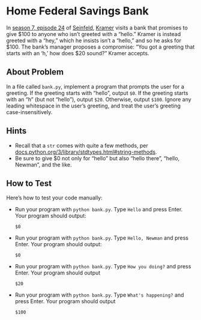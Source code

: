 # Home Federal Savings Bank

In [season 7, episode 24](https://en.wikipedia.org/wiki/The_Invitations) of [Seinfeld](https://en.wikipedia.org/wiki/Seinfeld), [Kramer](https://en.wikipedia.org/wiki/Cosmo_Kramer) visits a bank that promises to give $100 to anyone who isn’t greeted with a “hello.” Kramer is instead greeted with a “hey,” which he insists isn’t a “hello,” and so he asks for $100. The bank’s manager proposes a compromise: “You got a greeting that starts with an ‘h,’ how does $20 sound?” Kramer accepts.

## About Problem

In a file called `bank.py`, implement a program that prompts the user for a greeting. If the greeting starts with “hello”, output `$0`. If the greeting starts with an “h” (but not “hello”), output `$20`. Otherwise, output `$100`. Ignore any leading whitespace in the user’s greeting, and treat the user’s greeting case-insensitively.

## Hints

- Recall that a `str` comes with quite a few methods, per [docs.python.org/3/library/stdtypes.html#string-methods](https://docs.python.org/3/library/stdtypes.html#string-methods).
- Be sure to give $0 not only for “hello” but also “hello there”, “hello, Newman”, and the like.

## How to Test

Here’s how to test your code manually:

- Run your program with `python bank.py`. Type `Hello` and press Enter. Your program should output:

  ```
  $0
  ```

- Run your program with `python bank.py`. Type `Hello, Newman` and press Enter. Your program should output:

  ```
  $0
  ```

- Run your program with `python bank.py`. Type `How you doing?` and press Enter. Your program should output

  ```
  $20
  ```

- Run your program with `python bank.py`. Type `What's happening?` and press Enter. Your program should output

  ```
  $100
  ```
